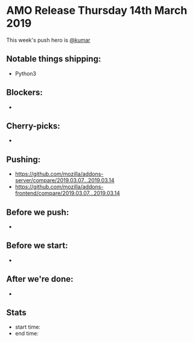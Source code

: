 # AMO Release Thursday 14th March 2019

This week's push hero is [@kumar](https://github.com/kumar303)

## Notable things shipping:

* Python3

## Blockers:

*

## Cherry-picks:

*

## Pushing:

- https://github.com/mozilla/addons-server/compare/2019.03.07...2019.03.14
- https://github.com/mozilla/addons-frontend/compare/2019.03.07...2019.03.14

## Before we push:

*

## Before we start:

*

## After we're done:

* 

## Stats

- start time:
- end time:
